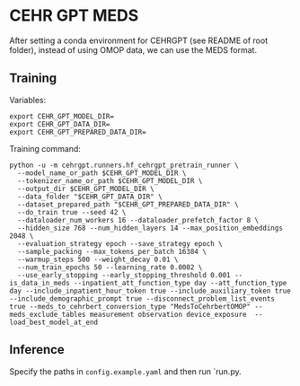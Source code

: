 # CEHR GPT MEDS

After setting a conda environment for CEHRGPT (see README of root folder), instead of using OMOP data, we can use the MEDS format.

## Training

Variables:
```
export CEHR_GPT_MODEL_DIR=
export CEHR_GPT_DATA_DIR=
export CEHR_GPT_PREPARED_DATA_DIR=
```

Training command:
```
python -u -m cehrgpt.runners.hf_cehrgpt_pretrain_runner \
  --model_name_or_path $CEHR_GPT_MODEL_DIR \
  --tokenizer_name_or_path $CEHR_GPT_MODEL_DIR \
  --output_dir $CEHR_GPT_MODEL_DIR \
  --data_folder "$CEHR_GPT_DATA_DIR" \
  --dataset_prepared_path "$CEHR_GPT_PREPARED_DATA_DIR" \
  --do_train true --seed 42 \
  --dataloader_num_workers 16 --dataloader_prefetch_factor 8 \
  --hidden_size 768 --num_hidden_layers 14 --max_position_embeddings 2048 \
  --evaluation_strategy epoch --save_strategy epoch \
  --sample_packing --max_tokens_per_batch 16384 \
  --warmup_steps 500 --weight_decay 0.01 \
  --num_train_epochs 50 --learning_rate 0.0002 \
  --use_early_stopping --early_stopping_threshold 0.001 --is_data_in_meds --inpatient_att_function_type day --att_function_type day --include_inpatient_hour_token true --include_auxiliary_token true --include_demographic_prompt true --disconnect_problem_list_events true --meds_to_cehrbert_conversion_type "MedsToCehrbertOMOP" --meds_exclude_tables measurement observation device_exposure  --load_best_model_at_end
```

## Inference

Specify the paths in `config.example.yaml` and then run `run.py.